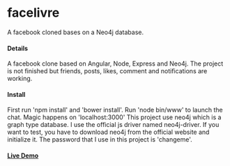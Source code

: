 # facelivre
A facebook cloned bases on a Neo4j database.

#### Details
A facebook clone based on Angular, Node, Express and Neo4j. The project is not finished but friends, posts, likes, comment and notifications are working.

#### Install

First run 'npm install' and 'bower install'. Run 'node bin/www' to launch the chat. Magic happens on 'localhost:3000'
This project use neo4j which is a graph type database. I use the official js driver named neo4j-driver. If you want to test, you have to download neo4j from the official website and initialize it. The password that I use in this project is 'changeme'.

#### [Live Demo](https://facelivre.herokuapp.com/)
